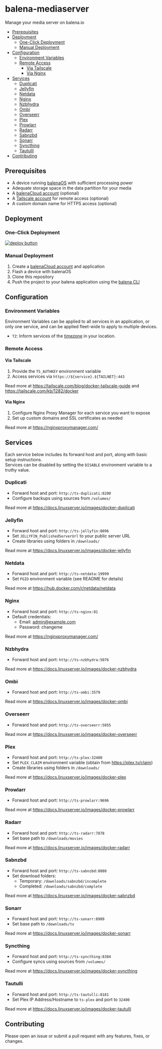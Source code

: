 # balena-mediaserver

Manage your media server on balena.io

- [Prerequisites](#prerequisites)
- [Deployment](#deployment)
  - [One-Click Deployment](#one-click-deployment)
  - [Manual Deployment](#manual-deployment)
- [Configuration](#configuration)
  - [Environment Variables](#environment-variables)
  - [Remote Access](#remote-access)
    - [Via Tailscale](#via-tailscale)
    - [Via Nginx](#via-nginx)
- [Services](#services)
  - [Duplicati](#duplicati)
  - [Jellyfin](#jellyfin)
  - [Netdata](#netdata)
  - [Nginx](#nginx)
  - [Nzbhydra](#nzbhydra)
  - [Ombi](#ombi)
  - [Overseerr](#overseerr)
  - [Plex](#plex)
  - [Prowlarr](#prowlarr)
  - [Radarr](#radarr)
  - [Sabnzbd](#sabnzbd)
  - [Sonarr](#sonarr)
  - [Syncthing](#syncthing)
  - [Tautulli](#tautulli)
- [Contributing](#contributing)

## Prerequisites

- A device running [balenaOS](https://balena.io/os) with sufficient processing power
- Adequate storage space in the data partition for your media
- A [balenaCloud account](https://dashboard.balena-cloud.com) (optional)
- A [Tailscale account](https://tailscale.com/) for remote access (optional)
- A custom domain name for HTTPS access (optional)

## Deployment

### One-Click Deployment

[![deploy button](https://balena.io/deploy.svg)](https://dashboard.balena-cloud.com/deploy?repoUrl=https://github.com/klutchell/balena-mediaserver)

### Manual Deployment

1. Create a [balenaCloud account](https://dashboard.balena-cloud.com) and application
2. Flash a device with balenaOS
3. Clone this repository
4. Push the project to your balena application using the [balena CLI](https://github.com/balena-io/balena-cli)

## Configuration

### Environment Variables

Environment Variables can be applied to all services in an application, or only one service, and can be applied fleet-wide to apply to multiple devices.

- `TZ`: Inform services of the [timezone](https://en.wikipedia.org/wiki/List_of_tz_database_time_zones) in your location.

### Remote Access

#### Via Tailscale
1. Provide the `TS_AUTHKEY` environment variable
2. Access services via `https://${service}.${TAILNET}:443`

Read more at <https://tailscale.com/blog/docker-tailscale-guide> and <https://tailscale.com/kb/1282/docker>

#### Via Nginx
1. Configure Nginx Proxy Manager for each service you want to expose
2. Set up custom domains and SSL certificates as needed

Read more at <https://nginxproxymanager.com/>

## Services

Each service below includes its forward host and port, along with basic setup instructions.\
Services can be disabled by setting the `DISABLE` environment variable to a truthy value.

### Duplicati

- Forward host and port: `http://ts-duplicati:8200`
- Configure backups using sources from `/volumes/`

Read more at <https://docs.linuxserver.io/images/docker-duplicati>

### Jellyfin

- Forward host and port: `http://ts-jellyfin:8096`
- Set `JELLYFIN_PublishedServerUrl` to your public server URL
- Create libraries using folders in `/downloads/`

Read more at <https://docs.linuxserver.io/images/docker-jellyfin>

### Netdata

- Forward host and port: `http://ts-netdata:19999`
- Set `PGID` environment variable (see README for details)

Read more at <https://hub.docker.com/r/netdata/netdata>

### Nginx

- Forward host and port: `http://ts-nginx:81`
- Default credentials:
  - Email: admin@example.com
  - Password: changeme

Read more at <https://nginxproxymanager.com/>

### Nzbhydra

- Forward host and port: `http://ts-nzbhydra:5076`

Read more at <https://docs.linuxserver.io/images/docker-nzbhydra>

### Ombi

- Forward host and port: `http://ts-ombi:3579`

Read more at <https://docs.linuxserver.io/images/docker-ombi>

### Overseerr

- Forward host and port: `http://ts-overseerr:5055`

Read more at <https://docs.linuxserver.io/images/docker-overseerr>

### Plex

- Forward host and port: `http://ts-plex:32400`
- Set `PLEX_CLAIM` environment variable (obtain from https://plex.tv/claim)
- Create libraries using folders in `/downloads/`

Read more at <https://docs.linuxserver.io/images/docker-plex>

### Prowlarr

- Forward host and port: `http://ts-prowlarr:9696`

Read more at <https://docs.linuxserver.io/images/docker-prowlarr>

### Radarr

- Forward host and port: `http://ts-radarr:7878`
- Set base path to `/downloads/movies`

Read more at <https://docs.linuxserver.io/images/docker-radarr>

### Sabnzbd

- Forward host and port: `http://ts-sabnzbd:8080`
- Set download folders:
  - Temporary: `/downloads/sabnzbd/incomplete`
  - Completed: `/downloads/sabnzbd/complete`

Read more at <https://docs.linuxserver.io/images/docker-sabnzbd>

### Sonarr

- Forward host and port: `http://ts-sonarr:8989`
- Set base path to `/downloads/tv`

Read more at <https://docs.linuxserver.io/images/docker-sonarr>

### Syncthing

- Forward host and port: `http://ts-syncthing:8384`
- Configure syncs using sources from `/volumes/`

Read more at <https://docs.linuxserver.io/images/docker-syncthing>

### Tautulli

- Forward host and port: `http://ts-tautulli:8181`
- Set Plex IP Address/Hostname to `ts-plex` and port to `32400`

Read more at <https://docs.linuxserver.io/images/docker-tautulli>

## Contributing

Please open an issue or submit a pull request with any features, fixes, or changes.
